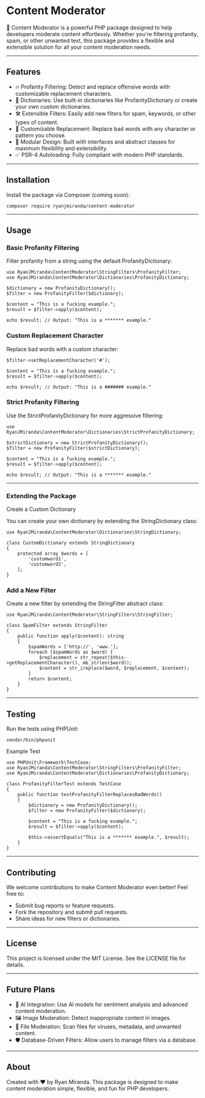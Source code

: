 # Content Moderator


🚀 Content Moderator is a powerful PHP package designed to help developers moderate content effortlessly. Whether you're filtering profanity, spam, or other unwanted text, this package provides a flexible and extensible solution for all your content moderation needs.


---

## Features

- 🔥 Profanity Filtering: Detect and replace offensive words with customizable replacement characters.
- 📖 Dictionaries: Use built-in dictionaries like ProfanityDictionary or create your own custom dictionaries.
- 🛠️ Extensible Filters: Easily add new filters for spam, keywords, or other types of content.
- 🌟 Customizable Replacement: Replace bad words with any character or pattern you choose.
- 🧩 Modular Design: Built with interfaces and abstract classes for maximum flexibility and extensibility.
- ✅ PSR-4 Autoloading: Fully compliant with modern PHP standards.

---

## Installation


Install the package via Composer (coming soon):

	composer require ryanjmiranda/content-moderator


---

## Usage

### Basic Profanity Filtering


Filter profanity from a string using the default ProfanityDictionary:


	use RyanJMiranda\ContentModerator\StringFilters\ProfanityFilter;
	use RyanJMiranda\ContentModerator\Dictionaries\ProfanityDictionary;
	
	$dictionary = new ProfanityDictionary();
	$filter = new ProfanityFilter($dictionary);
	
	$content = "This is a fucking example.";
	$result = $filter->apply($content);
	
	echo $result; // Output: "This is a ******* example."

### Custom Replacement Character


Replace bad words with a custom character:


	$filter->setReplacementCharacter('#');
	
	$content = "This is a fucking example.";
	$result = $filter->apply($content);
	
	echo $result; // Output: "This is a ####### example."

### Strict Profanity Filtering


Use the StrictProfanityDictionary for more aggressive filtering:


	use RyanJMiranda\ContentModerator\Dictionaries\StrictProfanityDictionary;
	
	$strictDictionary = new StrictProfanityDictionary();
	$filter = new ProfanityFilter($strictDictionary);
	
	$content = "This is a fucking example.";
	$result = $filter->apply($content);
	
	echo $result; // Output: "This is a ******* example."


---

### Extending the Package

Create a Custom Dictionary


You can create your own dictionary by extending the StringDictionary class:


	use RyanJMiranda\ContentModerator\Dictionaries\StringDictionary;
	
	class CustomDictionary extends StringDictionary
	{
	    protected array $words = [
	        'customword1',
	        'customword2',
	    ];
	}

### Add a New Filter


Create a new filter by extending the StringFilter abstract class:


	use RyanJMiranda\ContentModerator\StringFilters\StringFilter;
	
	class SpamFilter extends StringFilter
	{
	    public function apply($content): string
	    {
	        $spamWords = ['http://', 'www.'];
	        foreach ($spamWords as $word) {
	            $replacement = str_repeat($this->getReplacementCharacter(), mb_strlen($word));
	            $content = str_ireplace($word, $replacement, $content);
	        }
	        return $content;
	    }
	}


---

## Testing


Run the tests using PHPUnit:


	vendor/bin/phpunit

Example Test

	use PHPUnit\Framework\TestCase;
	use RyanJMiranda\ContentModerator\StringFilters\ProfanityFilter;
	use RyanJMiranda\ContentModerator\Dictionaries\ProfanityDictionary;
	
	class ProfanityFilterTest extends TestCase
	{
	    public function testProfanityFilterReplacesBadWords()
	    {
	        $dictionary = new ProfanityDictionary();
	        $filter = new ProfanityFilter($dictionary);
	
	        $content = "This is a fucking example.";
	        $result = $filter->apply($content);
	
	        $this->assertEquals("This is a ******* example.", $result);
	    }
	}


---

## Contributing


We welcome contributions to make Content Moderator even better! Feel free to:


- Submit bug reports or feature requests.
- Fork the repository and submit pull requests.
- Share ideas for new filters or dictionaries.

---

## License


This project is licensed under the MIT License. See the LICENSE file for details.


---

## Future Plans

- 🧠 AI Integration: Use AI models for sentiment analysis and advanced content moderation.
- 🖼️ Image Moderation: Detect inappropriate content in images.
- 📂 File Moderation: Scan files for viruses, metadata, and unwanted content.
- 🛡️ Database-Driven Filters: Allow users to manage filters via a database.

---

## About


Created with ❤️ by Ryan Miranda. This package is designed to make content moderation simple, flexible, and fun for PHP developers.
